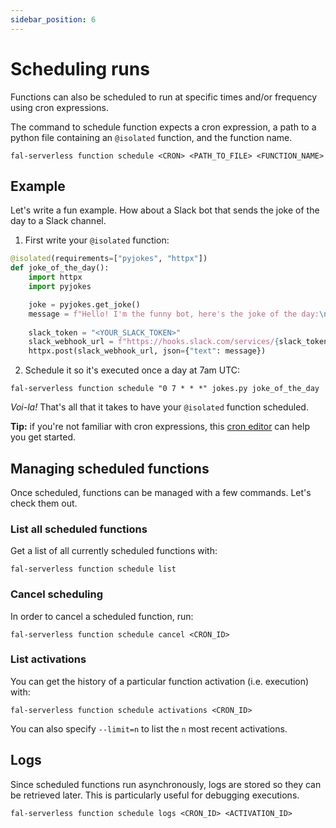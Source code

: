 ```yaml
---
sidebar_position: 6
---
```


# Scheduling runs

Functions can also be scheduled to run at specific times and/or frequency using cron expressions.

The command to schedule function expects a cron expression, a path to a python file containing an `@isolated` function, and the function name.

```
fal-serverless function schedule <CRON> <PATH_TO_FILE> <FUNCTION_NAME>
```

## Example

Let's write a fun example. How about a Slack bot that sends the joke of the day to a Slack channel.

1. First write your `@isolated` function:

```python
@isolated(requirements=["pyjokes", "httpx"])
def joke_of_the_day():
    import httpx
    import pyjokes

    joke = pyjokes.get_joke()
    message = f"Hello! I'm the funny bot, here's the joke of the day:\n> {joke}"
    
    slack_token = "<YOUR_SLACK_TOKEN>"
    slack_webhook_url = f"https://hooks.slack.com/services/{slack_token}"
    httpx.post(slack_webhook_url, json={"text": message})
```

2. Schedule it so it's executed once a day at 7am UTC:

```
fal-serverless function schedule "0 7 * * *" jokes.py joke_of_the_day
```

*Voi-la!* That's all that it takes to have your `@isolated` function scheduled.

**Tip:** if you're not familiar with cron expressions, this [cron editor](https://crontab.guru/) can help you get started.


## Managing scheduled functions

Once scheduled, functions can be managed with a few commands. Let's check them out.

### List all scheduled functions

Get a list of all currently scheduled functions with:

```
fal-serverless function schedule list
```

### Cancel scheduling

In order to cancel a scheduled function, run:

```
fal-serverless function schedule cancel <CRON_ID>
```

### List activations

You can get the history of a particular function activation (i.e. execution) with:

```
fal-serverless function schedule activations <CRON_ID>
```

You can also specify `--limit=n` to list the `n` most recent activations.

## Logs

Since scheduled functions run asynchronously, logs are stored so they can be retrieved later. This is particularly useful for debugging executions.

```
fal-serverless function schedule logs <CRON_ID> <ACTIVATION_ID>
```
